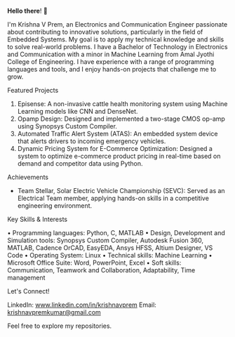 **Hello there**! 👋

I'm Krishna V Prem, an Electronics and Communication Engineer passionate about contributing to innovative solutions, particularly in the field of Embedded Systems. My goal is to apply my technical knowledge and skills to solve real-world problems. I have a Bachelor of Technology in Electronics and Communication with a minor in Machine Learning from Amal Jyothi College of Engineering. I have experience with a range of programming languages and tools, and I enjoy hands-on projects that challenge me to grow.

Featured Projects

1. Episense: A non-invasive cattle health monitoring system using Machine Learning models like CNN and DenseNet.
2. Opamp Design: Designed and implemented a two-stage CMOS op-amp using Synopsys Custom Compiler.
3. Automated Traffic Alert System (ATAS): An embedded system device that alerts drivers to incoming emergency vehicles.
4. Dynamic Pricing System for E-Commerce Optimization: Designed a system to optimize e-commerce product pricing in real-time based on demand and competitor data using Python.

Achievements

* Team Stellar, Solar Electric Vehicle Championship (SEVC): Served as an Electrical Team member, applying hands-on skills in a competitive engineering environment.

Key Skills & Interests

• Programming languages: Python, C, MATLAB 
• Design, Development and Simulation tools: Synopsys Custom Compiler, Autodesk Fusion 360, 
  MATLAB, Cadence OrCAD, EasyEDA, Ansys HFSS, Altium Designer, VS Code 
• Operating System: Linux 
• Technical skills: Machine Learning 
• Microsoft Office Suite: Word, PowerPoint, Excel 
• Soft skills: Communication, Teamwork and Collaboration, Adaptability, Time management 

Let's Connect!

LinkedIn: www.linkedin.com/in/krishnavprem
Email: krishnavpremkumar@gmail.com

Feel free to explore my repositories.
